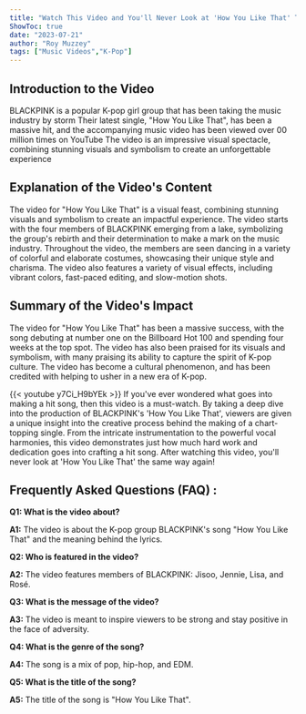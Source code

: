 ```yaml
---
title: "Watch This Video and You'll Never Look at 'How You Like That' The Same Way Again!"
ShowToc: true 
date: "2023-07-21"
author: "Roy Muzzey" 
tags: ["Music Videos","K-Pop"]
---
```

## Introduction to the Video

BLACKPINK is a popular K-pop girl group that has been taking the music industry by storm Their latest single, "How You Like That", has been a massive hit, and the accompanying music video has been viewed over 00 million times on YouTube The video is an impressive visual spectacle, combining stunning visuals and symbolism to create an unforgettable experience

## Explanation of the Video's Content

The video for "How You Like That" is a visual feast, combining stunning visuals and symbolism to create an impactful experience. The video starts with the four members of BLACKPINK emerging from a lake, symbolizing the group's rebirth and their determination to make a mark on the music industry. Throughout the video, the members are seen dancing in a variety of colorful and elaborate costumes, showcasing their unique style and charisma. The video also features a variety of visual effects, including vibrant colors, fast-paced editing, and slow-motion shots.

## Summary of the Video's Impact

The video for "How You Like That" has been a massive success, with the song debuting at number one on the Billboard Hot 100 and spending four weeks at the top spot. The video has also been praised for its visuals and symbolism, with many praising its ability to capture the spirit of K-pop culture. The video has become a cultural phenomenon, and has been credited with helping to usher in a new era of K-pop.

{{< youtube y7Ci_H9bYEk >}} 
If you've ever wondered what goes into making a hit song, then this video is a must-watch. By taking a deep dive into the production of BLACKPINK's 'How You Like That', viewers are given a unique insight into the creative process behind the making of a chart-topping single. From the intricate instrumentation to the powerful vocal harmonies, this video demonstrates just how much hard work and dedication goes into crafting a hit song. After watching this video, you'll never look at 'How You Like That' the same way again!

## Frequently Asked Questions (FAQ) :
**Q1: What is the video about?**

**A1:** The video is about the K-pop group BLACKPINK's song "How You Like That" and the meaning behind the lyrics. 

**Q2: Who is featured in the video?**

**A2:** The video features members of BLACKPINK: Jisoo, Jennie, Lisa, and Rosé. 

**Q3: What is the message of the video?**

**A3:** The video is meant to inspire viewers to be strong and stay positive in the face of adversity. 

**Q4: What is the genre of the song?**

**A4:** The song is a mix of pop, hip-hop, and EDM. 

**Q5: What is the title of the song?**

**A5:** The title of the song is "How You Like That".



